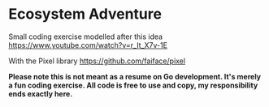# Ecosystem Adventure

Small coding exercise modelled after this idea
https://www.youtube.com/watch?v=r_It_X7v-1E

With the Pixel library
https://github.com/faiface/pixel

**Please note this is not meant as a resume on Go development. It's merely a fun coding exercise. All code is free to
use and copy, my responsibility ends exactly here.**